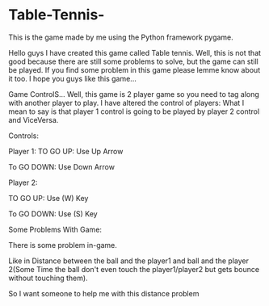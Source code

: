 # Table-Tennis-
This is the game made by me using the Python framework pygame. 

Hello guys I have created this game called Table tennis. 
Well, this is not that good because there are still some problems to solve, but the game can still be played.
If you find some problem in this game please lemme know about it too. I hope you guys like this game...


Game ControlS...
Well, this game is 2 player game so you need to tag along with another player to play.
I have altered the control of players: What I mean to say is that player 1 control is going to be played by player 2 control and ViceVersa.

Controls:


Player 1:
 TO GO UP: Use Up Arrow
 
 
 To GO DOWN: Use Down Arrow


Player 2:

  TO GO UP: Use (W) Key
  
  
  To GO DOWN: Use (S) Key




Some Problems With Game:

 There is some problem in-game. 
 
 Like in Distance between the ball and the player1 and ball and the player 2(Some Time the ball don't even touch the player1/player2 but gets bounce without touching them).
 
 So I want someone to help me with this distance problem
